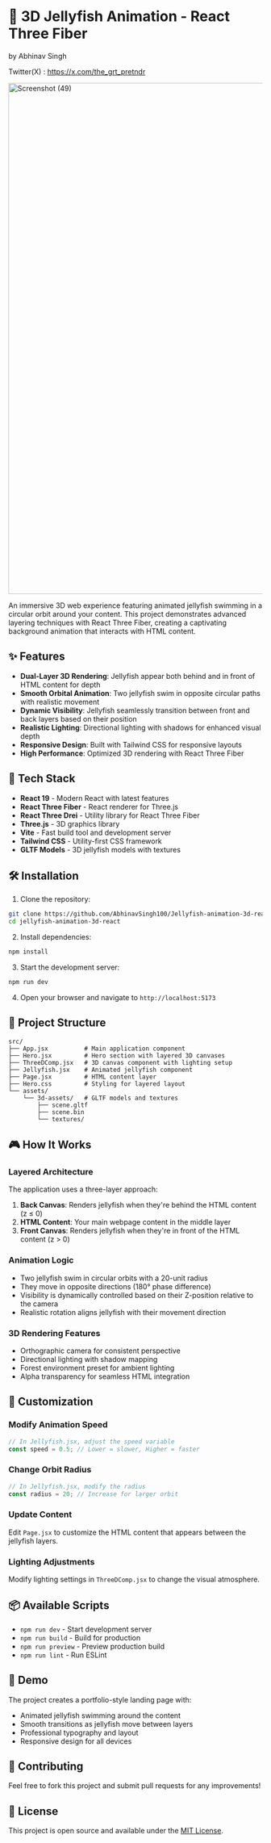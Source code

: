 # 🌊 3D Jellyfish Animation - React Three Fiber
by Abhinav Singh 

Twitter(X) : https://x.com/the_grt_pretndr 

<img width="1920" height="1013" alt="Screenshot (49)" src="https://github.com/user-attachments/assets/5d7565f1-1888-4042-a589-826fff6e89d7" />


An immersive 3D web experience featuring animated jellyfish swimming in a circular orbit around your content. This project demonstrates advanced layering techniques with React Three Fiber, creating a captivating background animation that interacts with HTML content.

## ✨ Features

- **Dual-Layer 3D Rendering**: Jellyfish appear both behind and in front of HTML content for depth
- **Smooth Orbital Animation**: Two jellyfish swim in opposite circular paths with realistic movement
- **Dynamic Visibility**: Jellyfish seamlessly transition between front and back layers based on their position
- **Realistic Lighting**: Directional lighting with shadows for enhanced visual depth
- **Responsive Design**: Built with Tailwind CSS for responsive layouts
- **High Performance**: Optimized 3D rendering with React Three Fiber

## 🚀 Tech Stack

- **React 19** - Modern React with latest features
- **React Three Fiber** - React renderer for Three.js
- **React Three Drei** - Utility library for React Three Fiber
- **Three.js** - 3D graphics library
- **Vite** - Fast build tool and development server
- **Tailwind CSS** - Utility-first CSS framework
- **GLTF Models** - 3D jellyfish models with textures

## 🛠️ Installation

1. Clone the repository:
```bash
git clone https://github.com/AbhinavSingh100/Jellyfish-animation-3d-react.git
cd jellyfish-animation-3d-react
```

2. Install dependencies:
```bash
npm install
```

3. Start the development server:
```bash
npm run dev
```

4. Open your browser and navigate to `http://localhost:5173`

## 📁 Project Structure

```
src/
├── App.jsx          # Main application component
├── Hero.jsx         # Hero section with layered 3D canvases
├── ThreeDComp.jsx   # 3D canvas component with lighting setup
├── Jellyfish.jsx    # Animated jellyfish component
├── Page.jsx         # HTML content layer
├── Hero.css         # Styling for layered layout
└── assets/
    └── 3d-assets/   # GLTF models and textures
        ├── scene.gltf
        ├── scene.bin
        └── textures/
```

## 🎮 How It Works

### Layered Architecture
The application uses a three-layer approach:

1. **Back Canvas**: Renders jellyfish when they're behind the HTML content (z ≤ 0)
2. **HTML Content**: Your main webpage content in the middle layer
3. **Front Canvas**: Renders jellyfish when they're in front of the HTML content (z > 0)

### Animation Logic
- Two jellyfish swim in circular orbits with a 20-unit radius
- They move in opposite directions (180° phase difference)
- Visibility is dynamically controlled based on their Z-position relative to the camera
- Realistic rotation aligns jellyfish with their movement direction

### 3D Rendering Features
- Orthographic camera for consistent perspective
- Directional lighting with shadow mapping
- Forest environment preset for ambient lighting
- Alpha transparency for seamless HTML integration

## 🎨 Customization

### Modify Animation Speed
```javascript
// In Jellyfish.jsx, adjust the speed variable
const speed = 0.5; // Lower = slower, Higher = faster
```

### Change Orbit Radius
```javascript
// In Jellyfish.jsx, modify the radius
const radius = 20; // Increase for larger orbit
```

### Update Content
Edit `Page.jsx` to customize the HTML content that appears between the jellyfish layers.

### Lighting Adjustments
Modify lighting settings in `ThreeDComp.jsx` to change the visual atmosphere.

## 📦 Available Scripts

- `npm run dev` - Start development server
- `npm run build` - Build for production
- `npm run preview` - Preview production build
- `npm run lint` - Run ESLint

## 🌟 Demo

The project creates a portfolio-style landing page with:
- Animated jellyfish swimming around the content
- Smooth transitions as jellyfish move between layers
- Professional typography and layout
- Responsive design for all devices

## 🤝 Contributing

Feel free to fork this project and submit pull requests for any improvements!

## 📄 License

This project is open source and available under the [MIT License](LICENSE).
